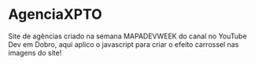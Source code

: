 # AgenciaXPTO
Site de agências criado na semana MAPADEVWEEK do canal no YouTube Dev em Dobro, aqui aplico o javascript para criar o efeito carrossel nas imagens do site!
